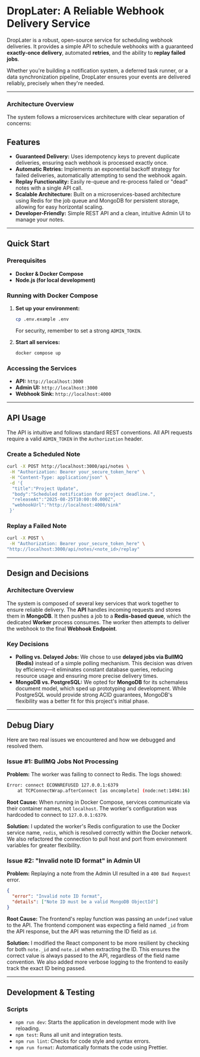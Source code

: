 # DropLater: A Reliable Webhook Delivery Service

DropLater is a robust, open-source service for scheduling webhook deliveries. It provides a simple API to schedule webhooks with a guaranteed **exactly-once delivery**, automated **retries**, and the ability to **replay failed jobs**.

Whether you're building a notification system, a deferred task runner, or a data synchronization pipeline, DropLater ensures your events are delivered reliably, precisely when they're needed.

-----
### Architecture Overview
The system follows a microservices architecture with clear separation of concerns:


## Features

  * **Guaranteed Delivery:** Uses idempotency keys to prevent duplicate deliveries, ensuring each webhook is processed exactly once.
  * **Automatic Retries:** Implements an exponential backoff strategy for failed deliveries, automatically attempting to send the webhook again.
  * **Replay Functionality:** Easily re-queue and re-process failed or "dead" notes with a single API call.
  * **Scalable Architecture:** Built on a microservices-based architecture using Redis for the job queue and MongoDB for persistent storage, allowing for easy horizontal scaling.
  * **Developer-Friendly:** Simple REST API and a clean, intuitive Admin UI to manage your notes.

-----

## Quick Start

### Prerequisites

  * **Docker & Docker Compose**
  * **Node.js (for local development)**

### Running with Docker Compose


1.  **Set up your environment:**

    ```bash
    cp .env.example .env
    ```

    For security, remember to set a strong `ADMIN_TOKEN`.

2.  **Start all services:**

    ```bash
    docker compose up
    ```

### Accessing the Services

  * **API:** `http://localhost:3000`
  * **Admin UI:** `http://localhost:3000`
  * **Webhook Sink:** `http://localhost:4000`

-----

## API Usage

The API is intuitive and follows standard REST conventions. All API requests require a valid `ADMIN_TOKEN` in the `Authorization` header.

### Create a Scheduled Note

```bash
curl -X POST http://localhost:3000/api/notes \
 -H "Authorization: Bearer your_secure_token_here" \
 -H "Content-Type: application/json" \
 -d '{
  "title":"Project Update",
  "body":"Scheduled notification for project deadline.",
  "releaseAt":"2025-08-25T10:00:00.000Z",
  "webhookUrl":"http://localhost:4000/sink"
 }'
```

### Replay a Failed Note

```bash
curl -X POST \
 -H "Authorization: Bearer your_secure_token_here" \
"http://localhost:3000/api/notes/<note_id>/replay"
```

-----

## Design and Decisions

### **Architecture Overview**

The system is composed of several key services that work together to ensure reliable delivery. The **API** handles incoming requests and stores them in **MongoDB**. It then pushes a job to a **Redis-based queue**, which the dedicated **Worker** process consumes. The worker then attempts to deliver the webhook to the final **Webhook Endpoint**.

### **Key Decisions**

  * **Polling vs. Delayed Jobs:** We chose to use **delayed jobs via BullMQ (Redis)** instead of a simple polling mechanism. This decision was driven by efficiency—it eliminates constant database queries, reducing resource usage and ensuring more precise delivery times.
  * **MongoDB vs. PostgreSQL:** We opted for **MongoDB** for its schemaless document model, which sped up prototyping and development. While PostgreSQL would provide strong ACID guarantees, MongoDB's flexibility was a better fit for this project's initial phase.

-----

## Debug Diary

Here are two real issues we encountered and how we debugged and resolved them.

### **Issue \#1: BullMQ Jobs Not Processing**

**Problem:** The worker was failing to connect to Redis. The logs showed:

```bash
Error: connect ECONNREFUSED 127.0.0.1:6379
    at TCPConnectWrap.afterConnect [as oncomplete] (node:net:1494:16)
```

**Root Cause:** When running in Docker Compose, services communicate via their container names, not `localhost`. The worker's configuration was hardcoded to connect to `127.0.0.1:6379`.

**Solution:** I updated the worker's Redis configuration to use the Docker service name, `redis`, which is resolved correctly within the Docker network. We also refactored the connection to pull host and port from environment variables for greater flexibility.

### **Issue \#2: "Invalid note ID format" in Admin UI**

**Problem:** Replaying a note from the Admin UI resulted in a `400 Bad Request` error.

```json
{
  "error": "Invalid note ID format",
  "details": ["Note ID must be a valid MongoDB ObjectId"]
}
```

**Root Cause:** The frontend's replay function was passing an `undefined` value to the API. The frontend component was expecting a field named `_id` from the API response, but the API was returning the ID field as `id`.

**Solution:** I modified the React component to be more resilient by checking for both `note._id` and `note.id` when extracting the ID. This ensures the correct value is always passed to the API, regardless of the field name convention. We also added more verbose logging to the frontend to easily track the exact ID being passed.

-----

## Development & Testing

### **Scripts**

  * `npm run dev`: Starts the application in development mode with live reloading.
  * `npm test`: Runs all unit and integration tests.
  * `npm run lint`: Checks for code style and syntax errors.
  * `npm run format`: Automatically formats the code using Prettier.